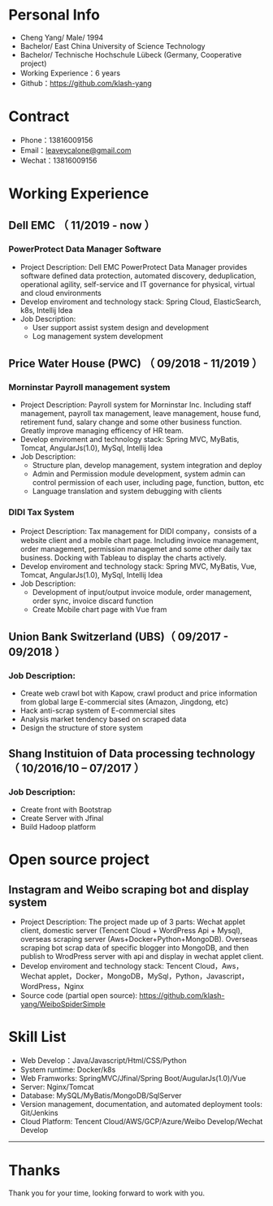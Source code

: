 <!-- https://cv.ftqq.com/ -->
# Personal Info

 - Cheng Yang/ Male/ 1994 
 - Bachelor/ East China University of Science Technology
 - Bachelor/ Technische Hochschule Lübeck (Germany, Cooperative project) 
 - Working Experience：6 years
 - Github：https://github.com/klash-yang

# Contract
 <!-- ![QQ图片20150416162734.jpg](https://i.loli.net/2019/09/01/f9EaknXKTGFo6RV.jpg)       -->
- Phone：13816009156
- Email：leaveycalone@gmail.com
- Wechat：13816009156


# Working Experience

## Dell EMC （ 11/2019 - now ）

### PowerProtect Data Manager Software

- Project Description: Dell EMC PowerProtect Data Manager provides software defined
data protection, automated discovery, deduplication, operational agility, self-service and
IT governance for physical, virtual and cloud environments
- Develop enviroment and technology stack: Spring Cloud, ElasticSearch, k8s, Intellij Idea
- Job Description:
    -  User support assist system design and development
    -  Log management system development

## Price Water House (PWC) （ 09/2018 - 11/2019 ）

### Morninstar Payroll management system 

- Project Description: Payroll system for Morninstar Inc. Including staff management, payroll tax management, leave management, house fund, retirement fund, salary change and some other business function. Greatly improve managing efficency of HR team.
- Develop enviroment and technology stack:  Spring MVC, MyBatis, Tomcat, AngularJs(1.0), MySql, Intellij Idea
- Job Description:
    -  Structure plan, develop management, system integration and deploy
    -  Admin and Permission module development, system admin can control permission of each user, including page, function, button, etc
    -  Language translation and system debugging with clients

### DIDI Tax System
- Project Description: Tax management for DIDI company，consists of a website client and a mobile chart page. Including invoice management, order management, permission managemet and some other daily tax business. Docking with Tableau to display the charts actively.
- Develop enviroment and technology stack:  Spring MVC, MyBatis, Vue, Tomcat, AngularJs(1.0), MySql, Intellij Idea
- Job Description:
    -  Development of input/output invoice module, order management, order sync, invoice discard function 
    -  Create Mobile chart page with Vue fram

## Union Bank Switzerland (UBS)（ 09/2017 - 09/2018 ）

### Job Description:  
- Create web crawl bot with Kapow, crawl product and price information from global large E-commercial sites (Amazon, Jingdong, etc)
- Hack anti-scrap system of E-commercial sites 
- Analysis market tendency based on scraped data 
- Design the structure of store system 

## Shang Instituion of Data processing technology（ 10/2016/10 – 07/2017 ）

### Job Description:  
- Create front with Bootstrap 
- Create Server with Jfinal
- Build Hadoop platform

  
# Open source project
## Instagram and Weibo scraping bot and display system
- Project Description: The project made up of 3 parts: Wechat applet client, domestic
 server (Tencent Cloud + WordPress Api + Mysql), overseas scraping server (Aws+Docker+Python+MongoDB). Overseas scraping bot scrap data of specific blogger into MongoDB, and then publish to WrodPress server with api and display in wechat applet client.
- Develop enviroment and technology stack: Tencent Cloud，Aws，Wechat applet，Docker，MongoDB，MySql，Python，Javascript，WordPress，Nginx
- Source code (partial open source): https://github.com/klash-yang/WeiboSpiderSimple

# Skill List
- Web Develop：Java/Javascript/Html/CSS/Python
- System runtime: Docker/k8s
- Web Framworks: SpringMVC/Jfinal/Spring Boot/AugularJs(1.0)/Vue
- Server: Nginx/Tomcat
- Database: MySQL/MyBatis/MongoDB/SqlServer
- Version management, documentation, and automated deployment tools: Git/Jenkins
- Cloud Platform: Tencent Cloud/AWS/GCP/Azure/Weibo Develop/Wechat Develop

---      
# Thanks
Thank you for your time, looking forward to work with you.
      